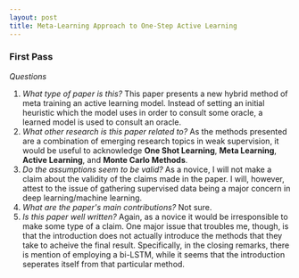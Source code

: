 ```yaml
---
layout: post
title: Meta-Learning Approach to One-Step Active Learning
---
```

### First Pass
*Questions*
  1. *What type of paper is this?* This paper presents a new hybrid method of meta training an active learning model. Instead of setting an initial heuristic which the model uses in order to consult some oracle, a learned model is used to consult an oracle.
  2. *What other research is this paper related to?* As the methods presented are a combination of emerging research topics in weak supervision, it would be useful to acknowledge **One Shot Learning**, **Meta Learning**, **Active Learning**, and **Monte Carlo Methods**. 
  3. *Do the assumptions seem to be valid?* As a novice, I will not make a claim about the validity of the claims made in the paper. I will, however, attest to the issue of gathering supervised data being a major concern in deep learning/machine learning.
  4. *What are the paper's main contributions?* Not sure.
  5. *Is this paper well written?* Again, as a novice it would be irresponsible to make some type of a claim. One major issue that troubles me, though, is that the introduction does not actually introduce the methods that they take to acheive the final result. Specifically, in the closing remarks, there is mention of employing a bi-LSTM, while it seems that the introduction seperates itself from that particular method.
  
